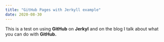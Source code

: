 ```yaml
---
title: "GitHub Pages with Jerkyll example"
date: 2020-08-30
---
```

This is a test on using **GitHub** on **Jerkyl** and on the blog I talk about what you can do with **GitHub.**
